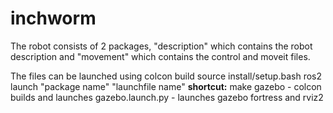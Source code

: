 # inchworm
The robot consists of 2 packages, "description" which contains the robot description and "movement" which contains the control and moveit files. 


The files can be launched using
colcon build
source install/setup.bash
ros2 launch "package name" "launchfile name"
**shortcut:**
make gazebo - colcon builds and launches gazebo.launch.py - launches gazebo fortress and rviz2
